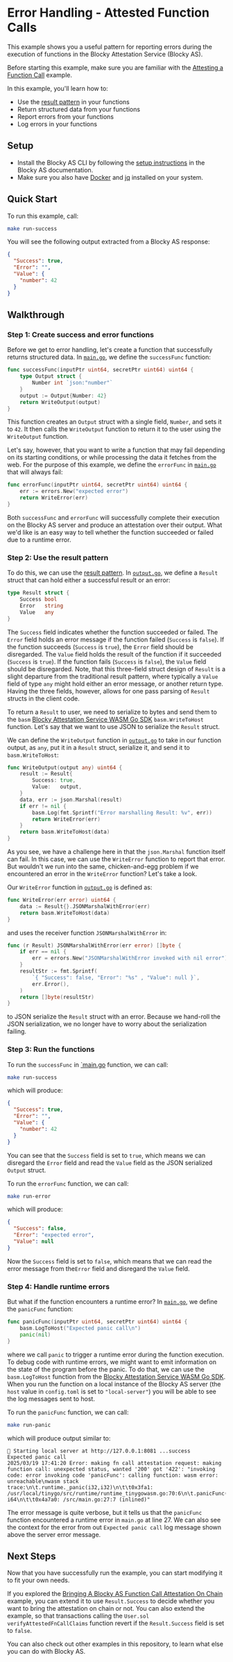 # Error Handling - Attested Function Calls

This example shows you a useful pattern for reporting errors during the 
execution of functions in the Blocky Attestation Service (Blocky AS).

Before starting this example, make sure you are familiar with the
[Attesting a Function Call](../attest_fn_call/README.md)
example.

In this example, you'll learn how to:

- Use the [result pattern](https://en.wikipedia.org/wiki/Result_type) in your
functions
- Return structured data from your functions
- Report errors from your functions
- Log errors in your functions
  
## Setup

- Install the Blocky AS CLI by following the
  [setup instructions](https://docs.blocky.rocks/attestation-service/{{{AS_VERSION}}}/setup)
  in the Blocky AS documentation.
- Make sure you also have
  [Docker](https://www.docker.com/) and [jq](https://jqlang.org/) installed on
  your system.

## Quick Start

To run this example, call:

```bash
make run-success
```

You will see the following output extracted from a Blocky AS response:

```json
{
  "Success": true,
  "Error": "",
  "Value": {
    "number": 42
  }
}
```

## Walkthrough

### Step 1: Create success and error functions

Before we get to error handling, let's create a function that successfully
returns structured data. In [`main.go`](./main.go), we define the
`successFunc` function:

```go
func successFunc(inputPtr uint64, secretPtr uint64) uint64 {
	type Output struct {
		Number int `json:"number"`
	}
	output := Output{Number: 42}
	return WriteOutput(output)
}
```

This function creates an `Output` struct with a single field, `Number`, and
sets it to `42`. It then calls the `WriteOutput` function to return it to the
user using the `WriteOutput` function.

Let's say, however, that you want to write a function that may fail depending on
its starting conditions, or while processing the data it fetches from the web.
For the purpose of this example, we define the `errorFunc` in 
[`main.go`](./main.go) that will always fail:

```go
func errorFunc(inputPtr uint64, secretPtr uint64) uint64 {
	err := errors.New("expected error")
	return WriteError(err)
}
```

Both `successFunc` and `errorFunc` will successfully complete their execution on
the Blocky AS server and produce an attestation over their output. What we'd
like is an easy way to tell whether the function succeeded or failed due to a
runtime error.

### Step 2: Use the result pattern

To do this, we can use the [result pattern](https://en.wikipedia.org/wiki/Result_type).
In [`output.go`](./output.go), we define a `Result` struct that can hold either
a successful result or an error:

```go
type Result struct {
	Success bool
	Error   string
	Value   any
}
```

The `Success` field indicates whether the function succeeded or failed. The
`Error` field holds an error message if the function failed (`Success` is
`false`). If the function succeeds (`Success` is `true`), the `Error` field
should be disregarded. The `Value` field holds the result of the function if it
succeeded (`Success` is `true`). If the function fails (`Success` is `false`),
the `Value` field should be disregarded. Note, that this three-field struct
design of `Result` is a slight departure from the traditional result pattern, 
where typically a `Value` field of type `any` might hold either an error message, or another return
type. Having the three fields, however, allows for one pass parsing of `Result`
structs in the client code.

To return a `Result` to user, we need to serialize to bytes and send them to the
`basm`
[Blocky Attestation Service WASM Go SDK](https://github.com/blocky/basm-go-sdk/tree/{{{AS_VERSION}}})
`basm.WriteToHost` function. Let's say that we want to use JSON to serialize the
`Result` struct.

We can define the `WriteOutput` function in [`output.go`](./output.go) to take
in our function output, as `any`, put it in a `Result` struct, serialize it, and
send it to `basm.WriteToHost`:

```go
func WriteOutput(output any) uint64 {
	result := Result{
		Success: true,
		Value:   output,
	}
	data, err := json.Marshal(result)
	if err != nil {
		basm.Log(fmt.Sprintf("Error marshalling Result: %v", err))
		return WriteError(err)
	}
	return basm.WriteToHost(data)
}
```

As you see, we have a challenge here in that the `json.Marshal` function itself
can fail. In this case, we can use the `WriteError` function to report that 
error. But wouldn't we run into the same, chicken-and-egg problem if we
encountered an error in the `WriteError` function? Let's take a look.

Our `WriteError` function in [`output.go`](./output.go) is defined as:

```go
func WriteError(err error) uint64 {
	data := Result{}.JSONMarshalWithError(err)
	return basm.WriteToHost(data)
}
```

and uses the receiver function `JSONMarshalWithError` in:

```go
func (r Result) JSONMarshalWithError(err error) []byte {
	if err == nil {
		err = errors.New("JSONMarshalWithError invoked with nil error")
	}
	resultStr := fmt.Sprintf(
		`{ "Success": false, "Error": "%s" , "Value": null }`,
		err.Error(),
	)
	return []byte(resultStr)
}
```

to JSON serialize the `Result` struct with an error. Because we
hand-roll the JSON serialization, we no longer have to worry about the
serialization failing.

### Step 3: Run the functions

To run the `successFunc` in [`main.go](./main.go) function, we can call:

```bash
make run-success
```

which will produce:

```json
{
  "Success": true,
  "Error": "",
  "Value": {
    "number": 42
  }
}
```

You can see that the `Success` field is set to `true`, which means we can
disregard the `Error` field and read the `Value` field as the JSON serialized
`Output` struct.

To run the `errorFunc` function, we can call:

```bash
make run-error
```

which will produce:

```json
{
  "Success": false,
  "Error": "expected error",
  "Value": null
}
```

Now the `Success` field is set to `false`, which means that we can read the
error message from the`Error` field and disregard the `Value` field.

### Step 4: Handle runtime errors

But what if the function encounters a runtime error? In
[`main.go`](./main.go), we define the `panicFunc` function:

```go
func panicFunc(inputPtr uint64, secretPtr uint64) uint64 {
	basm.LogToHost("Expected panic call\n")
	panic(nil)
}
```

where we call `panic` to trigger a runtime error during the function execution.
To debug code with runtime errors, we might want to emit information on the
state of the program before the panic. To do that, we can use the
`basm.LogToHost` function from the
[Blocky Attestation Service WASM Go SDK](https://github.com/blocky/basm-go-sdk).
When you run the function on a local instance of the Blocky AS server (the
`host` value in `config.toml` is set to `"local-server"`) you will be able to
see the log messages sent to host.

To run the `panicFunc` function, we can call:

```bash
make run-panic
```

which will produce output similar to:

```
🚀 Starting local server at http://127.0.0.1:8081 ...success
Expected panic call
2025/03/19 17:41:20 Error: making fn call attestation request: making function call: unexpected status, wanted '200' got '422': "invoking code: error invoking code 'panicFunc': calling function: wasm error: unreachable\nwasm stack trace:\n\t.runtime._panic(i32,i32)\n\t\t0x3fa1: /usr/local/tinygo/src/runtime/runtime_tinygowasm.go:70:6\n\t.panicFunc(i64,i64) i64\n\t\t0x4a7a0: /src/main.go:27:7 (inlined)"
```

The error message is quite verbose, but it tells us that the `panicFunc`
function encountered a runtime error in `main.go` at line 27. We can also see
the context for the error from out `Expected panic call` log message shown above
the server error message.

## Next Steps

Now that you have successfully run the example, you can start modifying it to
fit your own needs. 

If you explored the 
[Bringing A Blocky AS Function Call Attestation On Chain](../on_chain/README.md)
example, you can extend it to use `Result.Success` to decide whether you want to
bring the attestation on chain or not. You can also extend the example, so that
transactions calling the `User.sol` `verifyAttestedFnCallClaims` function revert
if the `Result.Success` field is set to `false`.

You can also check out other examples in this repository, to learn what
else you can do with Blocky AS.
